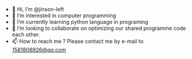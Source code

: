 - 👋 Hi, I’m @jinson-left
- 👀 I’m interested in computer programming
- 🌱 I’m currently learning python language in programing
- 💞️ I’m looking to collaborate on optimizing our shared programme code each other.
- 📫 How to reach me ? Please contact me by e-mail to 1581808926@qq.com

<!---
jinson-left/jinson-left is a ✨ special ✨ repository because its `README.md` (this file) appears on your GitHub profile.
You can click the Preview link to take a look at your changes.
--->
